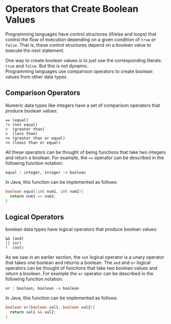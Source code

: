 # Operators that Create Boolean Values

Programming languages have control structures (if/else and loops) that control the flow of execution depending on a given 
condition of `true` or `false`.  That is, these control structures depend on a boolean value to execute the next statement.

One way to create boolean values is to just use the corresponding literals: `true` and `false`.  But this is not dynamic.  
Programming languages use comparison operators to create boolean values from other data types.

## Comparison Operators

Numeric data types like integers have a set of comparison operators that produce boolean values:

```
== (equal)
!= (not equal)
>  (greater than)
<  (less than)
>= (greater than or equal)
<= (leass than or equal)
```

All these operators can be thought of being functions that take two integers and return a boolean.  For example, the 
`==` operator can be described in the following function notation:

```
equal : integer, integer -> boolean
```

In Java, this function can be implemented as follows:

```java
boolean equal(int num1, int num2){
  return num1 == num2;
}
```

## Logical Operators

boolean data types have logical operators that produce boolean values:

```
&& (and)
|| (or)
!  (not)
```
As we saw in an earlier section, the `not` logical operator is a unary operator that takes one boolean and returns a boolean.
The `and` and `or` logical operators can be thought of functions that take two boolean values and return a boolean.  For 
example the `or` operator can be described in the following function notation:

```
or : boolean, boolean -> boolean
```

In Java, this function can be implemented as follows:

```java
boolean or(boolean val1, boolean val2){
  return val1 && val2;
}
```
